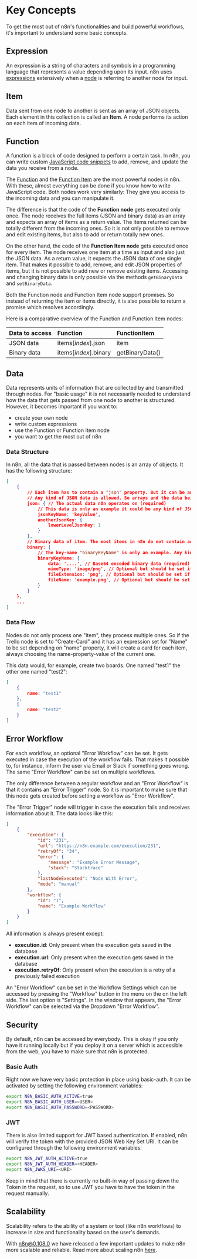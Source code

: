 # Key Concepts
To get the most out of n8n's functionalities and build powerful workflows, it's important to understand some basic concepts.

## Expression
An expression is a string of characters and symbols in a programming language that represents a value depending upon its input.
n8n uses [expressions](../nodes/expressions.md) extensively when a [node](#Node) is referring to another node for input.


## Item
Data sent from one node to another is sent as an array of JSON objects. Each element in this collection is called an **Item**. A node performs its action on each item of incoming data.

## Function
A function is a block of code designed to perform a certain task. In n8n, you can write custom [JavaScript code snippets](../reference/javascript-code-snippets.md) to add, remove, and update the data you receive from a node.

The [Function](../nodes/nodes-library/core-nodes/Function/README.md) and the [Function Item](../nodes/nodes-library/core-nodes/FunctionItem/README.md) are the most powerful nodes in n8n. With these, almost everything can be done if you know how to write JavaScript code. Both nodes work very similarly: They give you access to the incoming data
and you can manipulate it.

The difference is that the code of the **Function node** gets executed only once. The node receives the full items (JSON and binary data) as an array and expects an array of items as a return value. The items returned can be totally different from the incoming ones. So it is not only possible to remove and edit existing items, but also to add or return totally new ones.

On the other hand, the code of the **Function Item node** gets executed once for every item. The node receives one item at a time as input and also just the JSON data. As a return value, it expects the JSON data of one single item. That makes it possible to add, remove, and edit JSON properties of items, but it is not possible to add new or remove existing items. Accessing and changing binary data is only possible via the methods `getBinaryData` and `setBinaryData`.

Both the Function node and Function Item node support promises. So instead of returning the item or items directly, it is also possible to return a promise which resolves accordingly.

Here is a comparative overview of the Function and Function Item nodes:

| Data to access          | Function               | FunctionItem     |
| :-------------------------- | :--------------------- | :--------------- |
| JSON data                   | items\[_index_\].json    | item             |
| Binary data                 | items\[_index_\].binary  | getBinaryData()  |


## Data
Data represents units of information that are collected by and transmitted through nodes. For "basic usage" it is not necessarily needed to understand how the data that gets passed from one node to another is structured. However, it becomes important if you want to:

 - create your own node
 - write custom expressions
 - use the Function or Function Item node
 - you want to get the most out of n8n

### Data Structure
In n8n, all the data that is passed between nodes is an array of objects. It has the following structure:

```json
[
	{
		// Each item has to contain a "json" property. But it can be an empty object like {}.
		// Any kind of JSON data is allowed. So arrays and the data being deeply nested is fine.
		json: { // The actual data n8n operates on (required)
			// This data is only an example it could be any kind of JSON data
			jsonKeyName: 'keyValue',
			anotherJsonKey: {
				lowerLevelJsonKey: 1
			}
		},
		// Binary data of item. The most items in n8n do not contain any (optional)
		binary: {
			// The key-name "binaryKeyName" is only an example. Any kind of key-name is possible.
			binaryKeyName: {
				data: '....', // Base64 encoded binary data (required)
				mimeType: 'image/png', // Optional but should be set if possible (optional)
				fileExtension: 'png', // Optional but should be set if possible (optional)
				fileName: 'example.png', // Optional but should be set if possible (optional)
			}
		}
	},
	...
]
```

### Data Flow

Nodes do not only process one "item", they process multiple ones. So if the Trello node is set to "Create-Card" and it has an expression set for "Name" to be set depending on "name" property, it will create a card for each item, always choosing the name-property-value of the current one.

This data would, for example, create two boards. One named "test1" the other one named "test2":

```json
[
	{
		name: "test1"
	},
	{
		name: "test2"
	}
]
```

## Error Workflow

For each workflow, an optional "Error Workflow" can be set. It gets executed in case the execution of the workflow fails. That makes it possible to, for instance, inform the user via Email or Slack if something goes wrong. The same "Error Workflow" can be set on multiple workflows.

The only difference between a regular workflow and an "Error Workflow" is that it contains an "Error Trigger" node. So it is important to make sure that this node gets created before setting a workflow as "Error Workflow".

The "Error Trigger" node will trigger in case the execution fails and receives information about it. The data looks like this:

```json
[
	{
		"execution": {
			"id": "231",
			"url": "https://n8n.example.com/execution/231",
			"retryOf": "34",
			"error": {
				"message": "Example Error Message",
				"stack": "Stacktrace"
			},
			"lastNodeExecuted": "Node With Error",
			"mode": "manual"
		},
		"workflow": {
			"id": "1",
			"name": "Example Workflow"
		}
	}
]

```

All information is always present except:
- **execution.id**: Only present when the execution gets saved in the database
- **execution.url**: Only present when the execution gets saved in the database
- **execution.retryOf**: Only present when the execution is a retry of a previously failed execution

An "Error Workflow" can be set in the Workflow Settings which can be accessed by pressing the "Workflow" button in the menu on the on the left side. The last option is "Settings". In the window that appears, the "Error Workflow" can be selected via the Dropdown "Error Workflow".


## Security

By default, n8n can be accessed by everybody. This is okay if you only have it running
locally but if you deploy it on a server which is accessible from the web, you have
to make sure that n8n is protected.

### Basic Auth

Right now we have very basic protection in place using basic-auth. It can be activated
by setting the following environment variables:

```bash
export N8N_BASIC_AUTH_ACTIVE=true
export N8N_BASIC_AUTH_USER=<USER>
export N8N_BASIC_AUTH_PASSWORD=<PASSWORD>
```

### JWT

There is also limited support for JWT based authentication. If enabled, n8n will verify the token with the provided JSON Web Key Set URI. It can be configured through the following environment variables:

```bash
export N8N_JWT_AUTH_ACTIVE=true
export N8N_JWT_AUTH_HEADER=<HEADER>
export N8N_JWKS_URI=<URI>
```
Keep in mind that there is currently no built-in way of passing down the Token in the request, so to use JWT you have to have the token in the request manually.

## Scalability
Scalability refers to the ability of a system or tool (like n8n workflows) to increase in size and functionality based on the user's demands. 

With [n8n@0.108.0](./changelog.md#n8n-0-108-0) we have released a few important updates to make n8n more scalable and reliable. Read more about scaling n8n [here](../reference/scaling-n8n.md).
